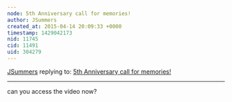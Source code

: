 ```yaml
---
node: 5th Anniversary call for memories!
author: JSummers
created_at: 2015-04-14 20:09:33 +0000
timestamp: 1429042173
nid: 11745
cid: 11491
uid: 304279
---
```




[JSummers](../profile/JSummers) replying to: [5th Anniversary call for memories!](../notes/liz/04-06-2015/5th-anniversary-call-for-memories)

----
can you access the video now?